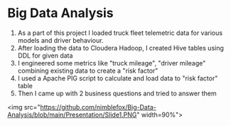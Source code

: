 # Big Data Analysis

1. As a part of this project I loaded truck fleet telemetric data for various models and driver behaviour.
2. After loading the data to Cloudera Hadoop, I created Hive tables using DDL for given data
3. I engineered some metrics like "truck mileage", "driver mileage" combining existing data to create a "risk factor"
4. I used a Apache PIG script to calculate and load data to "risk factor" table
5. Then I came  up with 2 business questions and tried to answer them

<img src="https://github.com/nimblefox/Big-Data-Analysis/blob/main/Presentation/Slide1.PNG" width=90%"></img> 

